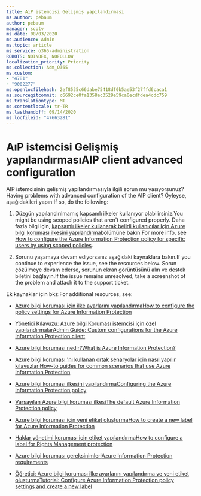 ```yaml
---
title: AıP istemcisi Gelişmiş yapılandırması
ms.author: pebaum
author: pebaum
manager: scotv
ms.date: 08/03/2020
ms.audience: Admin
ms.topic: article
ms.service: o365-administration
ROBOTS: NOINDEX, NOFOLLOW
localization_priority: Priority
ms.collection: Adm_O365
ms.custom:
- "4781"
- "9002277"
ms.openlocfilehash: 2ef8535c66dabe75418df0b5ae53f27ffd6caca1
ms.sourcegitcommit: c6692ce0fa1358ec3529e59ca0ecdfdea4cdc759
ms.translationtype: MT
ms.contentlocale: tr-TR
ms.lasthandoff: 09/14/2020
ms.locfileid: "47663281"
---
```

# <a name="aip-client-advanced-configuration"></a><span data-ttu-id="b5cd0-102">AıP istemcisi Gelişmiş yapılandırması</span><span class="sxs-lookup"><span data-stu-id="b5cd0-102">AIP client advanced configuration</span></span>

<span data-ttu-id="b5cd0-103">AIP istemcisinin gelişmiş yapılandırmasıyla ilgili sorun mu yaşıyorsunuz?</span><span class="sxs-lookup"><span data-stu-id="b5cd0-103">Having problems with advanced configuration of the AIP client?</span></span> <span data-ttu-id="b5cd0-104">Öyleyse, aşağıdakileri yapın:</span><span class="sxs-lookup"><span data-stu-id="b5cd0-104">If so, do the following:</span></span>

1. <span data-ttu-id="b5cd0-105">Düzgün yapılandırılmamış kapsamlı ilkeler kullanıyor olabilirsiniz.</span><span class="sxs-lookup"><span data-stu-id="b5cd0-105">You might be using scoped policies that aren't configured properly.</span></span> <span data-ttu-id="b5cd0-106">Daha fazla bilgi için, [kapsamlı ilkeler kullanarak belirli kullanıcılar Için Azure bilgi koruması ilkesini yapılandırma](https://docs.microsoft.com/azure/information-protection/configure-policy-scope)bölümüne bakın.</span><span class="sxs-lookup"><span data-stu-id="b5cd0-106">For more info, see [How to configure the Azure Information Protection policy for specific users by using scoped policies](https://docs.microsoft.com/azure/information-protection/configure-policy-scope).</span></span>

2. <span data-ttu-id="b5cd0-107">Sorunu yaşamaya devam ediyorsanız aşağıdaki kaynaklara bakın.</span><span class="sxs-lookup"><span data-stu-id="b5cd0-107">If you continue to experience the issue, see the resources below.</span></span> <span data-ttu-id="b5cd0-108">Sorun çözülmeye devam ederse, sorunun ekran görüntüsünü alın ve destek biletini bağlayın.</span><span class="sxs-lookup"><span data-stu-id="b5cd0-108">If the issue remains unresolved,  take a screenshot of the problem and attach it to the support ticket.</span></span>

<span data-ttu-id="b5cd0-109">Ek kaynaklar için bkz:</span><span class="sxs-lookup"><span data-stu-id="b5cd0-109">For additional resources, see:</span></span>

- [<span data-ttu-id="b5cd0-110">Azure bilgi koruması için ilke ayarlarını yapılandırma</span><span class="sxs-lookup"><span data-stu-id="b5cd0-110">How to configure the policy settings for Azure Information Protection</span></span>](https://docs.microsoft.com/azure/information-protection/configure-policy-settings)  
    
- [<span data-ttu-id="b5cd0-111">Yönetici Kılavuzu: Azure bilgi Koruması istemcisi için özel yapılandırmalar</span><span class="sxs-lookup"><span data-stu-id="b5cd0-111">Admin Guide: Custom configurations for the Azure Information Protection client</span></span>](https://docs.microsoft.com/azure/information-protection/rms-client/client-admin-guide-customizations)  
    
- [<span data-ttu-id="b5cd0-112">Azure bilgi koruması nedir?</span><span class="sxs-lookup"><span data-stu-id="b5cd0-112">What is Azure Information Protection?</span></span>](https://docs.microsoft.com/azure/information-protection/what-is-information-protection)  
    
- [<span data-ttu-id="b5cd0-113">Azure bilgi koruması 'nı kullanan ortak senaryolar için nasıl yapılır kılavuzları</span><span class="sxs-lookup"><span data-stu-id="b5cd0-113">How-to guides for common scenarios that use Azure Information Protection</span></span>](https://docs.microsoft.com/azure/information-protection/how-to-guides)  
    
- [<span data-ttu-id="b5cd0-114">Azure bilgi koruması ilkesini yapılandırma</span><span class="sxs-lookup"><span data-stu-id="b5cd0-114">Configuring the Azure Information Protection policy</span></span>](https://docs.microsoft.com/azure/information-protection/deploy-use/configure-policy)  
    
- [<span data-ttu-id="b5cd0-115">Varsayılan Azure bilgi koruması ilkesi</span><span class="sxs-lookup"><span data-stu-id="b5cd0-115">The default Azure Information Protection policy</span></span>](https://docs.microsoft.com/azure/information-protection/deploy-use/configure-policy-default)  
    
- [<span data-ttu-id="b5cd0-116">Azure bilgi koruması için yeni etiket oluşturma</span><span class="sxs-lookup"><span data-stu-id="b5cd0-116">How to create a new label for Azure Information Protection</span></span>](https://docs.microsoft.com/azure/information-protection/deploy-use/configure-policy-new-label)  
    
- [<span data-ttu-id="b5cd0-117">Haklar yönetimi koruması için etiket yapılandırma</span><span class="sxs-lookup"><span data-stu-id="b5cd0-117">How to configure a label for Rights Management protection</span></span>](https://docs.microsoft.com/azure/information-protection/deploy-use/configure-policy-protection)  
    
- [<span data-ttu-id="b5cd0-118">Azure bilgi koruması gereksinimleri</span><span class="sxs-lookup"><span data-stu-id="b5cd0-118">Azure Information Protection requirements</span></span>](https://docs.microsoft.com/azure/information-protection/get-started/requirements)

- [<span data-ttu-id="b5cd0-119">Öğretici: Azure bilgi koruması ilke ayarlarını yapılandırma ve yeni etiket oluşturma</span><span class="sxs-lookup"><span data-stu-id="b5cd0-119">Tutorial: Configure Azure Information Protection policy settings and create a new label</span></span>](https://docs.microsoft.com/azure/information-protection/get-started/infoprotect-quick-start-tutorial)